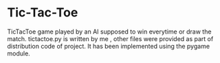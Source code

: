 # Tic-Tac-Toe
TicTacToe game played by an AI supposed to win everytime or draw the match. tictactoe.py is written by me , other files were provided as part of distribution code of project. It has been implemented using the pygame module.
